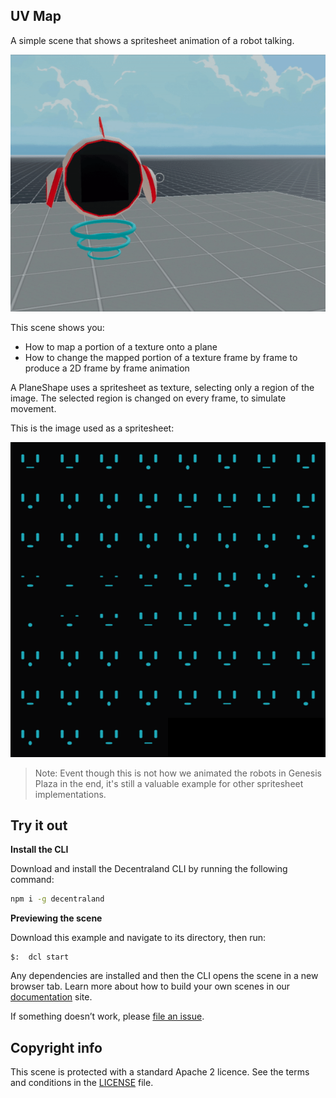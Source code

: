 ## UV Map

A simple scene that shows a spritesheet animation of a robot talking.

![](screenshot/screenshot.gif)

This scene shows you:

- How to map a portion of a texture onto a plane
- How to change the mapped portion of a texture frame by frame to produce a 2D frame by frame animation

A PlaneShape uses a spritesheet as texture, selecting only a region of the image. The selected region is changed on every frame, to simulate movement.

This is the image used as a spritesheet:

![](images/robotTalking.png)

> Note: Event though this is not how we animated the robots in Genesis Plaza in the end, it's still a valuable example for other spritesheet implementations.



## Try it out

**Install the CLI**

Download and install the Decentraland CLI by running the following command:

```bash
npm i -g decentraland
```

**Previewing the scene**

Download this example and navigate to its directory, then run:

```
$:  dcl start
```

Any dependencies are installed and then the CLI opens the scene in a new browser tab.
Learn more about how to build your own scenes in our [documentation](https://docs.decentraland.org/) site.

If something doesn’t work, please [file an issue](https://github.com/decentraland-scenes/Awesome-Repository/issues/new).

## Copyright info

This scene is protected with a standard Apache 2 licence. See the terms and conditions in the [LICENSE](/LICENSE) file.
